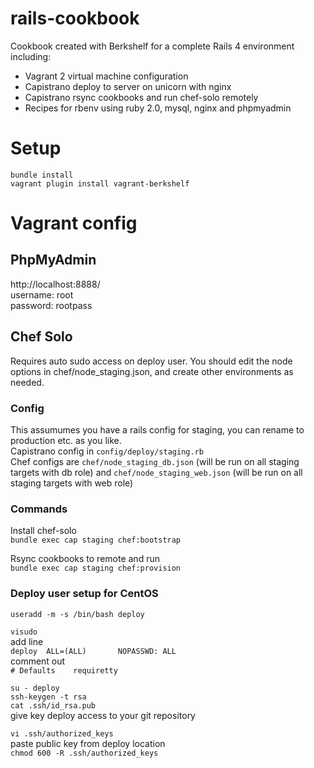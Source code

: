 # rails-cookbook

Cookbook created with Berkshelf for a complete Rails 4 environment including:
* Vagrant 2 virtual machine configuration
* Capistrano deploy to server on unicorn with nginx
* Capistrano rsync cookbooks and run chef-solo remotely
* Recipes for rbenv using ruby 2.0, mysql, nginx and phpmyadmin

# Setup
`bundle install`  
`vagrant plugin install vagrant-berkshelf`

# Vagrant config

## PhpMyAdmin
http://localhost:8888/  
username: root  
password: rootpass  

## Chef Solo
Requires auto sudo access on deploy user. You should edit the node options in chef/node_staging.json, and create other environments as needed.

### Config
This assumumes you have a rails config for staging, you can rename to production etc. as you like.  
Capistrano config in `config/deploy/staging.rb`  
Chef configs are `chef/node_staging_db.json` (will be run on all staging targets with db role) and `chef/node_staging_web.json` (will be run on all staging targets with web role)

### Commands
Install chef-solo  
`bundle exec cap staging chef:bootstrap`

Rsync cookbooks to remote and run  
`bundle exec cap staging chef:provision`

### Deploy user setup for CentOS

`useradd -m -s /bin/bash deploy`

`visudo`  
add line  
`deploy  ALL=(ALL)       NOPASSWD: ALL`  
comment out  
`# Defaults    requiretty`  

`su - deploy`  
`ssh-keygen -t rsa`  
`cat .ssh/id_rsa.pub`  
give key deploy access to your git repository  

`vi .ssh/authorized_keys`  
paste public key from deploy location  
`chmod 600 -R .ssh/authorized_keys`
